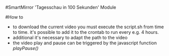 #SmartMirror 'Tagesschau in 100 Sekunden' Module

#How to
* to download the current video you must execute the script.sh from time to time. it's possible to add it to the crontab to run every e.g. 4 hours.
* additional it's necessary to adapt the path to the video 
* the video play and pause can be triggered by the javascript function *playPause()*